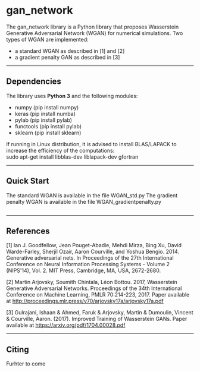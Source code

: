 # gan_network

The gan_network library is a Python library that proposes Wasserstein Generative Adversarial Network (WGAN) for numerical simulations. Two types of WGAN are implemented: 
- a standard WGAN as described in [1] and [2]
- a gradient penalty GAN as described in [3]

----------------------------

## Dependencies

The library uses **Python 3** and the following modules:
- numpy (pip install numpy)
- keras (pip install numba)
- pylab (pip install pylab)
- functools (pip install pylab)
- sklearn (pip install sklearn)

If running in Linux distribution, it is advised to install BLAS/LAPACK to increase the efficiency of the computations:  
sudo apt-get install libblas-dev liblapack-dev gfortran

----------------------------

## Quick Start

The standard WGAN is available in the file WGAN_std.py
The gradient penalty WGAN is available in the file WGAN_gradientpenalty.py

```python
```

----------------------------

## References

[1] Ian J. Goodfellow, Jean Pouget-Abadie, Mehdi Mirza, Bing Xu, David Warde-Farley, Sherjil Ozair, Aaron Courville, and Yoshua Bengio. 2014. Generative adversarial nets. In Proceedings of the 27th International Conference on Neural Information Processing Systems - Volume 2 (NIPS'14), Vol. 2. MIT Press, Cambridge, MA, USA, 2672-2680.

[2] Martin Arjovsky, Soumith Chintala, Léon Bottou. 2017, Wasserstein Generative Adversarial Networks. Proceedings of the 34th International Conference on Machine Learning, PMLR 70:214-223, 2017. Paper available at http://proceedings.mlr.press/v70/arjovsky17a/arjovsky17a.pdf

[3] Gulrajani, Ishaan & Ahmed, Faruk & Arjovsky, Martin & Dumoulin, Vincent & Courville, Aaron. (2017). Improved Training of Wasserstein GANs. Paper available at https://arxiv.org/pdf/1704.00028.pdf

----------------------------

## Citing 

Furhter to come
